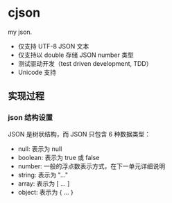# cjson

my json.

* 仅支持 UTF-8 JSON 文本
* 仅支持以 double 存储 JSON number 类型
* 测试驱动开发（test driven development, TDD）
* Unicode 支持

## 实现过程

### json 结构设置

JSON 是树状结构，而 JSON 只包含 6 种数据类型：

* null: 表示为 null
* boolean: 表示为 true 或 false
* number: 一般的浮点数表示方式，在下一单元详细说明
* string: 表示为 "..."
* array: 表示为 [ ... ]
* object: 表示为 { ... }
